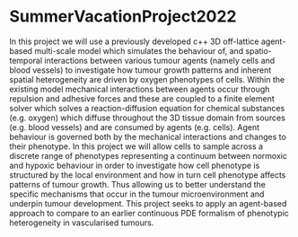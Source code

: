 # SummerVacationProject2022
In this project we will use a previously developed c++ 3D off-lattice agent-based multi-scale model which simulates the behaviour of, and spatio-temporal interactions between various tumour agents (namely cells and blood vessels) to investigate how tumour growth patterns and inherent spatial heterogeneity are driven by oxygen phenotypes of cells. Within the existing model mechanical interactions between agents occur through repulsion and adhesive forces and these are coupled to a finite element solver which solves a reaction-diffusion equation for chemical substances (e.g. oxygen) which diffuse throughout the 3D tissue domain from sources (e.g. blood vessels) and are consumed by agents (e.g. cells). Agent behaviour is governed both by the mechanical interactions and changes to their phenotype. In this project we will allow cells to sample across a discrete range of phenotypes representing a continuum between normoxic and hypoxic behaviour in order to investigate how cell phenotype is structured by the local environment and how in turn cell phenotype affects patterns of tumour growth. Thus allowing us to better understand the specific mechanisms that occur in the tumour microenvironment and underpin tumour development. This project seeks to apply an agent-based approach to compare to an earlier continuous PDE formalism of phenotypic heterogeneity in vascularised tumours.
